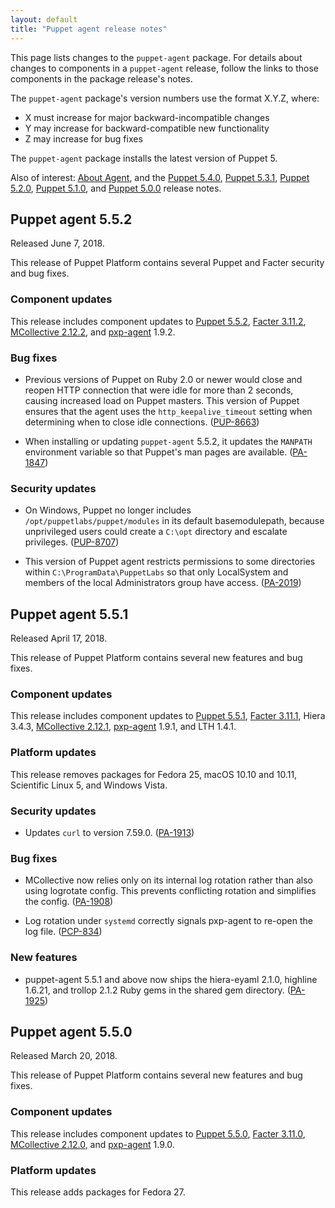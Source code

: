 ```yaml
---
layout: default
title: "Puppet agent release notes"
---
```


[Puppet 5.0.0]: /puppet/5.0/release_notes.html#puppet-500
[Puppet 5.1.0]: /puppet/5.1/release_notes.html#puppet-510
[Puppet 5.2.0]: /puppet/5.2/release_notes.html#puppet-520
[Puppet 5.3.1]: /puppet/5.3/release_notes.html#puppet-531
[Puppet 5.4.0]: /puppet/5.4/release_notes.html#puppet-540
[Puppet 5.5.0]: /puppet/5.5/release_notes.html#puppet-550
[Puppet 5.5.1]: /puppet/5.5/release_notes.html#puppet-551
[Puppet 5.5.2]: /puppet/5.5/release_notes.html#puppet-552

[Facter 3.10.0]: /facter/3.10/release_notes.html#facter-3100
[Facter 3.11.0]: /facter/3.11/release_notes.html#facter-3110
[Facter 3.11.1]: /facter/3.11/release_notes.html#facter-3111
[Facter 3.11.2]: /facter/3.11/release_notes.html#facter-3112

[MCollective 2.12.0]: /mcollective/current/releasenotes.html#2_12_0
[MCollective 2.12.1]: /mcollective/current/releasenotes.html#2_12_1
[MCollective 2.12.2]: /mcollective/current/releasenotes.html#2_12_2

[pxp-agent]: https://github.com/puppetlabs/pxp-agent

This page lists changes to the `puppet-agent` package. For details about changes to components in a `puppet-agent` release, follow the links to those components in the package release's notes.

The `puppet-agent` package's version numbers use the format X.Y.Z, where:

-   X must increase for major backward-incompatible changes
-   Y may increase for backward-compatible new functionality
-   Z may increase for bug fixes

The `puppet-agent` package installs the latest version of Puppet 5.

Also of interest: [About Agent](./about_agent.html), and the [Puppet 5.4.0][], [Puppet 5.3.1][], [Puppet 5.2.0][], [Puppet 5.1.0][], and [Puppet 5.0.0][] release notes.

## Puppet agent 5.5.2

Released June 7, 2018.

This release of Puppet Platform contains several Puppet and Facter security and bug fixes.

### Component updates

This release includes component updates to [Puppet 5.5.2][], [Facter 3.11.2][], [MCollective 2.12.2][], and [pxp-agent][] 1.9.2.

### Bug fixes

-   Previous versions of Puppet on Ruby 2.0 or newer would close and reopen HTTP connection that were idle for more than 2 seconds, causing increased load on Puppet masters. This version of Puppet ensures that the agent uses the `http_keepalive_timeout` setting when determining when to close idle connections. ([PUP-8663](https://tickets.puppetlabs.com/browse/PUP-8663))

-   When installing or updating `puppet-agent` 5.5.2, it updates the `MANPATH` environment variable so that Puppet's man pages are available. ([PA-1847](https://tickets.puppetlabs.com/browse/PA-1847))

### Security updates

-   On Windows, Puppet no longer includes `/opt/puppetlabs/puppet/modules` in its default basemodulepath, because unprivileged users could create a `C:\opt` directory and escalate privileges. ([PUP-8707](https://tickets.puppetlabs.com/browse/PUP-8707))

-   This version of Puppet agent restricts permissions to some directories within `C:\ProgramData\PuppetLabs` so that only LocalSystem and members of the local Administrators group have access. ([PA-2019](https://tickets.puppetlabs.com/browse/PA-2019))

## Puppet agent 5.5.1

Released April 17, 2018.

This release of Puppet Platform contains several new features and bug fixes.

### Component updates

This release includes component updates to [Puppet 5.5.1][], [Facter 3.11.1][], Hiera 3.4.3, [MCollective 2.12.1][], [pxp-agent][] 1.9.1, and LTH 1.4.1.

### Platform updates

This release removes packages for Fedora 25, macOS 10.10 and 10.11, Scientific Linux 5, and Windows Vista.

### Security updates

-   Updates `curl` to version 7.59.0. ([PA-1913](https://tickets.puppetlabs.com/browse/PA-1913))

### Bug fixes

-   MCollective now relies only on its internal log rotation rather than also using logrotate config. This prevents conflicting rotation and simplifies the config. ([PA-1908](https://tickets.puppetlabs.com/browse/PA-1908))

-   Log rotation under `systemd` correctly signals pxp-agent to re-open the log file. ([PCP-834](https://tickets.puppetlabs.com/browse/PCP-834))

### New features

-   puppet-agent 5.5.1 and above now ships the hiera-eyaml 2.1.0, highline 1.6.21, and trollop 2.1.2 Ruby gems in the shared gem directory. ([PA-1925](https://tickets.puppetlabs.com/browse/PA-1925))

## Puppet agent 5.5.0

Released March 20, 2018.

This release of Puppet Platform contains several new features and bug fixes.

### Component updates

This release includes component updates to [Puppet 5.5.0][], [Facter 3.11.0][], [MCollective 2.12.0][], and [pxp-agent][] 1.9.0.

### Platform updates

This release adds packages for Fedora 27.
